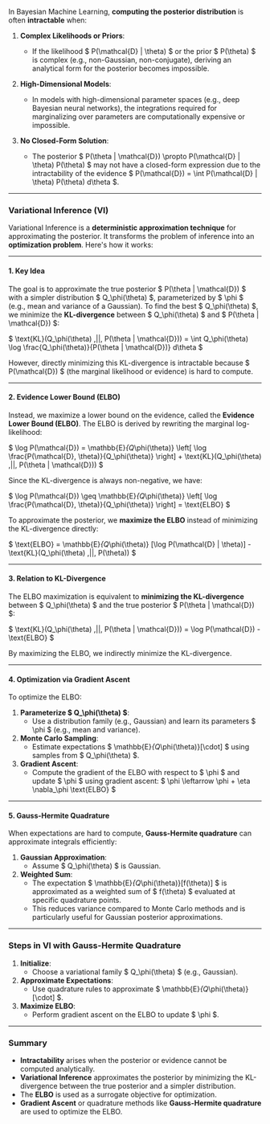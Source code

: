 In Bayesian Machine Learning, **computing the posterior distribution** is often **intractable** when:

1. **Complex Likelihoods or Priors**:
   - If the likelihood $ P(\mathcal{D} | \theta) $ or the prior $ P(\theta) $ is complex (e.g., non-Gaussian, non-conjugate), deriving an analytical form for the posterior becomes impossible.

2. **High-Dimensional Models**:
   - In models with high-dimensional parameter spaces (e.g., deep Bayesian neural networks), the integrations required for marginalizing over parameters are computationally expensive or impossible.

3. **No Closed-Form Solution**:
   - The posterior $ P(\theta | \mathcal{D}) \propto P(\mathcal{D} | \theta) P(\theta) $ may not have a closed-form expression due to the intractability of the evidence $ P(\mathcal{D}) = \int P(\mathcal{D} | \theta) P(\theta) d\theta $.

---

### **Variational Inference (VI)**

Variational Inference is a **deterministic approximation technique** for approximating the posterior. It transforms the problem of inference into an **optimization problem**. Here's how it works:

---

#### **1. Key Idea**
The goal is to approximate the true posterior $ P(\theta | \mathcal{D}) $ with a simpler distribution $ Q_\phi(\theta) $, parameterized by $ \phi $ (e.g., mean and variance of a Gaussian). To find the best $ Q_\phi(\theta) $, we minimize the **KL-divergence** between $ Q_\phi(\theta) $ and $ P(\theta | \mathcal{D}) $:

$
\text{KL}(Q_\phi(\theta) \,||\, P(\theta | \mathcal{D})) = \int Q_\phi(\theta) \log \frac{Q_\phi(\theta)}{P(\theta | \mathcal{D})} d\theta
$

However, directly minimizing this KL-divergence is intractable because $ P(\mathcal{D}) $ (the marginal likelihood or evidence) is hard to compute.

---

#### **2. Evidence Lower Bound (ELBO)**

Instead, we maximize a lower bound on the evidence, called the **Evidence Lower Bound (ELBO)**. The ELBO is derived by rewriting the marginal log-likelihood:

$
\log P(\mathcal{D}) = \mathbb{E}_{Q_\phi(\theta)} \left[ \log \frac{P(\mathcal{D}, \theta)}{Q_\phi(\theta)} \right] + \text{KL}(Q_\phi(\theta) \,||\, P(\theta | \mathcal{D}))
$

Since the KL-divergence is always non-negative, we have:

$
\log P(\mathcal{D}) \geq \mathbb{E}_{Q_\phi(\theta)} \left[ \log \frac{P(\mathcal{D}, \theta)}{Q_\phi(\theta)} \right] = \text{ELBO}
$

To approximate the posterior, we **maximize the ELBO** instead of minimizing the KL-divergence directly:

$
\text{ELBO} = \mathbb{E}_{Q_\phi(\theta)} [\log P(\mathcal{D} | \theta)] - \text{KL}(Q_\phi(\theta) \,||\, P(\theta))
$

---

#### **3. Relation to KL-Divergence**
The ELBO maximization is equivalent to **minimizing the KL-divergence** between $ Q_\phi(\theta) $ and the true posterior $ P(\theta | \mathcal{D}) $:

$
\text{KL}(Q_\phi(\theta) \,||\, P(\theta | \mathcal{D})) = \log P(\mathcal{D}) - \text{ELBO}
$

By maximizing the ELBO, we indirectly minimize the KL-divergence.

---

#### **4. Optimization via Gradient Ascent**

To optimize the ELBO:
1. **Parameterize $ Q_\phi(\theta) $**:
   - Use a distribution family (e.g., Gaussian) and learn its parameters $ \phi $ (e.g., mean and variance).
2. **Monte Carlo Sampling**:
   - Estimate expectations $ \mathbb{E}_{Q_\phi(\theta)}[\cdot] $ using samples from $ Q_\phi(\theta) $.
3. **Gradient Ascent**:
   - Compute the gradient of the ELBO with respect to $ \phi $ and update $ \phi $ using gradient ascent:
     $
     \phi \leftarrow \phi + \eta \nabla_\phi \text{ELBO}
     $

---

#### **5. Gauss-Hermite Quadrature**
When expectations are hard to compute, **Gauss-Hermite quadrature** can approximate integrals efficiently:
1. **Gaussian Approximation**:
   - Assume $ Q_\phi(\theta) $ is Gaussian.
2. **Weighted Sum**:
   - The expectation $ \mathbb{E}_{Q_\phi(\theta)}[f(\theta)] $ is approximated as a weighted sum of $ f(\theta) $ evaluated at specific quadrature points.
   - This reduces variance compared to Monte Carlo methods and is particularly useful for Gaussian posterior approximations.

---

### **Steps in VI with Gauss-Hermite Quadrature**

1. **Initialize**:
   - Choose a variational family $ Q_\phi(\theta) $ (e.g., Gaussian).
2. **Approximate Expectations**:
   - Use quadrature rules to approximate $ \mathbb{E}_{Q_\phi(\theta)}[\cdot] $.
3. **Maximize ELBO**:
   - Perform gradient ascent on the ELBO to update $ \phi $.

---

### **Summary**

- **Intractability** arises when the posterior or evidence cannot be computed analytically.
- **Variational Inference** approximates the posterior by minimizing the KL-divergence between the true posterior and a simpler distribution.
- The **ELBO** is used as a surrogate objective for optimization.
- **Gradient Ascent** or quadrature methods like **Gauss-Hermite quadrature** are used to optimize the ELBO.
